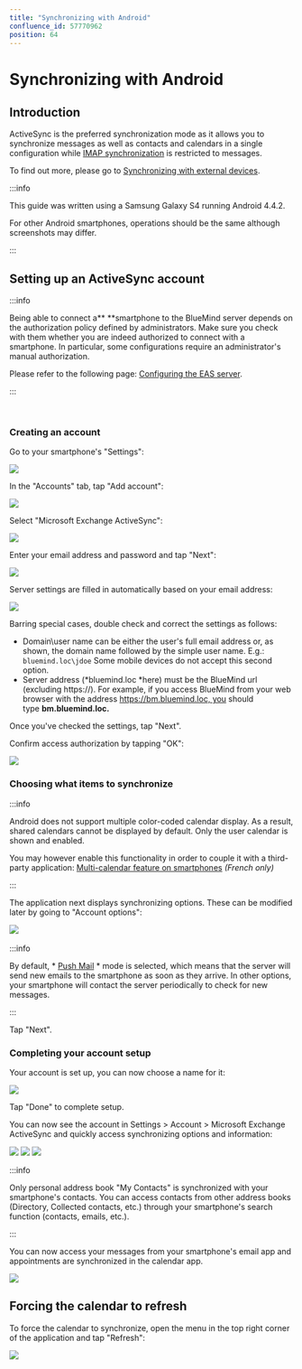 ```yaml
---
title: "Synchronizing with Android"
confluence_id: 57770962
position: 64
---
```

# Synchronizing with Android


## Introduction

ActiveSync is the preferred synchronization mode as it allows you to synchronize messages as well as contacts and calendars in a single configuration while [IMAP synchronization](/old/Guide_de_l_utilisateur/Configuration_des_peripheriques_mobiles/Synchronisation_avec_Android/Synchronisation_IMAP_sous_Android/) is restricted to messages.

To find out more, please go to [Synchronizing with external devices](/old/Guide_de_l_utilisateur/Configuration_des_peripheriques_mobiles/).


:::info

This guide was written using a Samsung Galaxy S4 running Android 4.4.2.

For other Android smartphones, operations should be the same although screenshots may differ.

:::

## Setting up an ActiveSync account


:::info

Being able to connect a** **smartphone to the BlueMind server depends on the authorization policy defined by administrators. Make sure you check with them whether you are indeed authorized to connect with a smartphone. In particular, some configurations require an administrator's manual authorization.

Please refer to the following page: [Configuring the EAS server](/Guide_de_l_administrateur/BlueMind_et_mobilite/Configuration_du_serveur_EAS/).

:::

 

### Creating an account

Go to your smartphone's "Settings":

![](../../../../attachments/57770962/66093506.png)

In the "Accounts" tab, tap "Add account":

![](../../../../attachments/57770962/66093507.png)

Select "Microsoft Exchange ActiveSync":

![](../../../../attachments/57770962/66093508.png)

Enter your email address and password and tap "Next":

![](../../../../attachments/57770962/66093509.png)

Server settings are filled in automatically based on your email address:

![](../../../../attachments/57770962/66093511.png)

Barring special cases, double check and correct the settings as follows:

- Domain\user name can be either the user's full email address or, as shown, the domain name followed by the simple user name. E.g.: `bluemind.loc\jdoe` Some mobile devices do not accept this second option.
- Server address (*bluemind.loc *here) must be the BlueMind url (excluding https://). For example, if you access BlueMind from your web browser with the address https://bm.bluemind.loc, you should type **bm.bluemind.loc.**


Once you've checked the settings, tap "Next".

Confirm access authorization by tapping "OK":

![](../../../../attachments/57770962/66093513.png)

### Choosing what items to synchronize


:::info

Android does not support multiple color-coded calendar display. As a result, shared calendars cannot be displayed by default. Only the user calendar is shown and enabled.

You may however enable this functionality in order to couple it with a third-party application: [Multi-calendar feature on smartphones](/Base_de_connaissance/Multi_calendrier_sur_les_smartphones/) *(French only)*

:::

The application next displays synchronizing options. These can be modified later by going to "Account options":

![](../../../../attachments/57770962/66093514.png)  


:::info

By default, * [Push Mail](http://fr.wikipedia.org/wiki/Push_mail) * mode is selected, which means that the server will send new emails to the smartphone as soon as they arrive. In other options, your smartphone will contact the server periodically to check for new messages.

:::

Tap "Next".

### Completing your account setup

Your account is set up, you can now choose a name for it:

![](../../../../attachments/57770962/66093515.png)

Tap "Done" to complete setup.

You can now see the account in Settings > Account > Microsoft Exchange ActiveSync and quickly access synchronizing options and information:

![](../../../../attachments/57770962/66093517.png) ![](../../../../attachments/57770962/66093519.png) ![](../../../../attachments/57770962/66093521.png)


:::info

Only personal address book "My Contacts" is synchronized with your smartphone's contacts. You can access contacts from other address books (Directory, Collected contacts, etc.) through your smartphone's search function (contacts, emails, etc.).

:::

You can now access your messages from your smartphone's email app and appointments are synchronized in the calendar app.

![](../../../../attachments/57770962/66093525.png)

## Forcing the calendar to refresh

To force the calendar to synchronize, open the menu in the top right corner of the application and tap "Refresh":

![](../../../../attachments/57770962/66093527.png)


